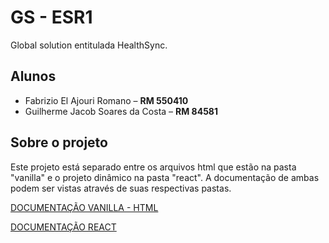 # GS - ESR1

Global solution entitulada HealthSync.

## Alunos

- Fabrizio El Ajouri Romano – **RM 550410**
- Guilherme Jacob Soares da Costa – **RM 84581**

## Sobre o projeto

Este projeto está separado entre os arquivos html que estão na pasta "vanilla" e o projeto dinâmico na pasta "react". A documentação de ambas podem ser vistas através de suas respectivas pastas.

[DOCUMENTAÇÃO VANILLA - HTML](./vanilla/README.md)

[DOCUMENTAÇÃO REACT](./react/README.md)